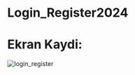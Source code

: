 # Login_Register2024

# Ekran Kaydi:
![login_register](https://github.com/gknsntrk90/Login_Register2024/assets/133425361/14e25461-9339-4c4d-8f63-6223ef240ff7)
